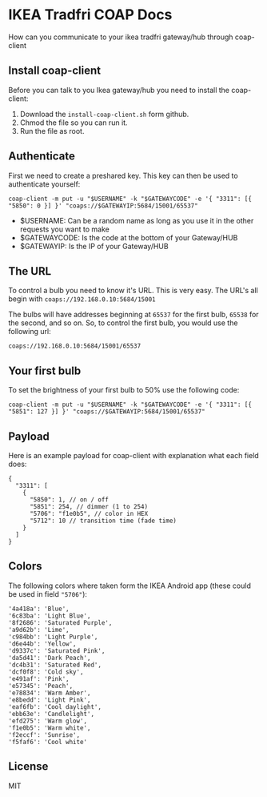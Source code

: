 # IKEA Tradfri COAP Docs

How can you communicate to your ikea tradfri gateway/hub through coap-client

## Install coap-client
Before you can talk to you Ikea gateway/hub you need to install the coap-client:
1. Download the `install-coap-client.sh` form github.
2. Chmod the file so you can run it.
3. Run the file as root.

## Authenticate
First we need to create a preshared key. This key can then be used to authenticate yourself:
```
coap-client -m put -u "$USERNAME" -k "$GATEWAYCODE" -e '{ "3311": [{ "5850": 0 }] }' "coaps://$GATEWAYIP:5684/15001/65537"
```

* $USERNAME: Can be a random name as long as you use it in the other requests you want to make
* $GATEWAYCODE: Is the code at the bottom of your Gateway/HUB
* $GATEWAYIP: Is the IP of your Gateway/HUB

## The URL
To control a bulb you need to know it's URL. This is very easy. The URL's all begin with `coaps://192.168.0.10:5684/15001`

The bulbs will have addresses beginning at `65537` for the first bulb, `65538` for the second, and so on. So, to control the first bulb, you would use the following url:
```
coaps://192.168.0.10:5684/15001/65537
```

## Your first bulb
To set the brightness of your first bulb to 50% use the following code:
```
coap-client -m put -u "$USERNAME" -k "$GATEWAYCODE" -e '{ "3311": [{ "5851": 127 }] }' "coaps://$GATEWAYIP:5684/15001/65537"
```

## Payload
Here is an example payload for coap-client with explanation what each field does:
```
{
  "3311": [
    {
      "5850": 1, // on / off
      "5851": 254, // dimmer (1 to 254)
      "5706": "f1e0b5", // color in HEX
      "5712": 10 // transition time (fade time)
    }
  ]
}
```

## Colors
The following colors where taken form the IKEA Android app (these could be used in field `"5706"`):

```
'4a418a': 'Blue',
'6c83ba': 'Light Blue',
'8f2686': 'Saturated Purple',
'a9d62b': 'Lime',
'c984bb': 'Light Purple',
'd6e44b': 'Yellow',
'd9337c': 'Saturated Pink',
'da5d41': 'Dark Peach',
'dc4b31': 'Saturated Red',
'dcf0f8': 'Cold sky',
'e491af': 'Pink',
'e57345': 'Peach',
'e78834': 'Warm Amber',
'e8bedd': 'Light Pink',
'eaf6fb': 'Cool daylight',
'ebb63e': 'Candlelight',
'efd275': 'Warm glow',
'f1e0b5': 'Warm white',
'f2eccf': 'Sunrise',
'f5faf6': 'Cool white'
```
## License

MIT

